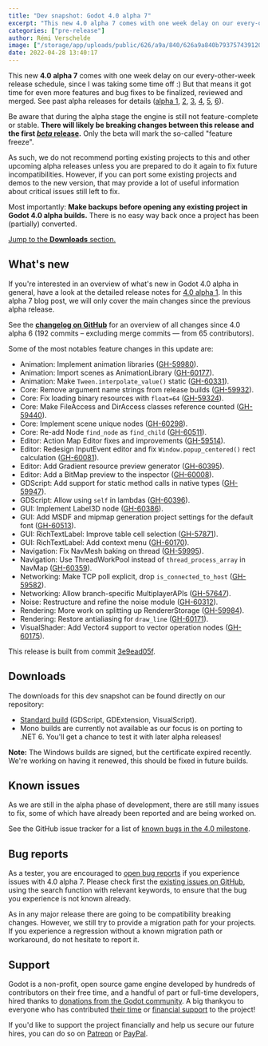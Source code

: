 ```yaml
---
title: "Dev snapshot: Godot 4.0 alpha 7"
excerpt: "This new 4.0 alpha 7 comes with one week delay on our every-other-week release schedule, but that means it got time for even more features and bug fixes to be finalized, reviewed and merged."
categories: ["pre-release"]
author: Rémi Verschelde
image: ["/storage/app/uploads/public/626/a9a/840/626a9a840b793757439120.jpg"]
date: 2022-04-28 13:40:17
---
```


This new **4.0 alpha 7** comes with one week delay on our every-other-week release schedule, since I was taking some time off :) But that means it got time for even more features and bug fixes to be finalized, reviewed and merged. See past alpha releases for details ([alpha 1](/article/dev-snapshot-godot-4-0-alpha-1), [2](/article/dev-snapshot-godot-4-0-alpha-2), [3](/article/dev-snapshot-godot-4-0-alpha-3), [4](/article/dev-snapshot-godot-4-0-alpha-4), [5](/article/dev-snapshot-godot-4-0-alpha-5), [6](/article/dev-snapshot-godot-4-0-alpha-6)).

Be aware that during the alpha stage the engine is still not feature-complete or stable. **There will likely be breaking changes between this release and the first [*beta* release](https://en.wikipedia.org/wiki/Software_release_life_cycle#Beta).** Only the beta will mark the so-called "feature freeze".

As such, we do not recommend porting existing projects to this and other upcoming alpha releases unless you are prepared to do it again to fix future incompatibilities. However, if you can port some existing projects and demos to the new version, that may provide a lot of useful information about critical issues still left to fix.

Most importantly: **Make backups before opening any existing project in Godot 4.0 alpha builds.** There is no easy way back once a project has been (partially) converted.

[Jump to the **Downloads** section.](#downloads)

## What's new

If you're interested in an overview of what's new in Godot 4.0 alpha in general, have a look at the detailed release notes for [4.0 alpha 1](/article/dev-snapshot-godot-4-0-alpha-1). In this alpha 7 blog post, we will only cover the main changes since the previous alpha release.

See the [**changelog on GitHub**](https://github.com/godotengine/godot/compare/e4f0fc50f79336cf76beec40e5e8e5164b288714...3e9ead05f2e87e46b5982cc9a140e172ee98c227) for an overview of all changes since 4.0 alpha 6 (192 commits – excluding merge commits ― from 65 contributors).

Some of the most notables feature changes in this update are:

- Animation: Implement animation libraries ([GH-59980](https://github.com/godotengine/godot/pull/59980)).
- Animation: Import scenes as AnimationLibrary ([GH-60177](https://github.com/godotengine/godot/pull/60177)).
- Animation: Make `Tween.interpolate_value()` static ([GH-60331](https://github.com/godotengine/godot/pull/60331)).
- Core: Remove argument name strings from release builds ([GH-59932](https://github.com/godotengine/godot/pull/59932)).
- Core: Fix loading binary resources with `float=64` ([GH-59324](https://github.com/godotengine/godot/pull/59324)).
- Core: Make FileAccess and DirAccess classes reference counted ([GH-59440](https://github.com/godotengine/godot/pull/59440)).
- Core: Implement scene unique nodes ([GH-60298](https://github.com/godotengine/godot/pull/60298)).
- Core: Re-add Node `find_node` as `find_child` ([GH-60511](https://github.com/godotengine/godot/pull/60511)).
- Editor: Action Map Editor fixes and improvements ([GH-59514](https://github.com/godotengine/godot/pull/59514)).
- Editor: Redesign InputEvent editor and fix `Window.popup_centered()` rect calculation ([GH-60081](https://github.com/godotengine/godot/pull/60081)).
- Editor: Add Gradient resource preview generator ([GH-60395](https://github.com/godotengine/godot/pull/60395)).
- Editor: Add a BitMap preview to the inspector ([GH-60008](https://github.com/godotengine/godot/pull/60008)).
- GDScript: Add support for static method calls in native types ([GH-59947](https://github.com/godotengine/godot/pull/59947)).
- GDScript: Allow using `self` in lambdas ([GH-60396](https://github.com/godotengine/godot/pull/60396)).
- GUI: Implement Label3D node ([GH-60386](https://github.com/godotengine/godot/pull/60386)).
- GUI: Add MSDF and mipmap generation project settings for the default font ([GH-60513](https://github.com/godotengine/godot/pull/60513)).
- GUI: RichTextLabel: Improve table cell selection ([GH-57871](https://github.com/godotengine/godot/pull/57871)).
- GUI: RichTextLabel: Add context menu ([GH-60170](https://github.com/godotengine/godot/pull/60170)).
- Navigation: Fix NavMesh baking on thread ([GH-59995](https://github.com/godotengine/godot/pull/59995)).
- Navigation: Use ThreadWorkPool instead of `thread_process_array` in NavMap ([GH-60359](https://github.com/godotengine/godot/pull/60359)).
- Networking: Make TCP poll explicit, drop `is_connected_to_host` ([GH-59582](https://github.com/godotengine/godot/pull/59582)).
- Networking: Allow branch-specific MultiplayerAPIs ([GH-57647](https://github.com/godotengine/godot/pull/57647)).
- Noise: Restructure and refine the noise module ([GH-60312](https://github.com/godotengine/godot/pull/60312)).
- Rendering: More work on splitting up RendererStorage ([GH-59984](https://github.com/godotengine/godot/pull/59984)).
- Rendering: Restore antialiasing for `draw_line` ([GH-60171](https://github.com/godotengine/godot/pull/60171)).
- VisualShader: Add Vector4 support to vector operation nodes ([GH-60175](https://github.com/godotengine/godot/pull/60175)).

This release is built from commit [3e9ead05f](https://github.com/godotengine/godot/commit/3e9ead05f2e87e46b5982cc9a140e172ee98c227).

<a id="downloads"></a>
## Downloads

The downloads for this dev snapshot can be found directly on our repository:

* [Standard build](https://downloads.tuxfamily.org/godotengine/4.0/alpha7/) (GDScript, GDExtension, VisualScript).
* Mono builds are currently not available as our focus is on porting to .NET 6. You'll get a chance to test it with later alpha releases!

**Note:** The Windows builds are signed, but the certificate expired recently. We're working on having it renewed, this should be fixed in future builds.

## Known issues

As we are still in the alpha phase of development, there are still many issues to fix, some of which have already been reported and are being worked on.

See the GitHub issue tracker for a list of [known bugs in the 4.0 milestone](https://github.com/godotengine/godot/issues?q=is%3Aissue+is%3Aopen+milestone%3A4.0+label%3Abug+).

## Bug reports

As a tester, you are encouraged to [open bug reports](https://github.com/godotengine/godot/issues) if you experience issues with 4.0 alpha 7. Please check first the [existing issues on GitHub](https://github.com/godotengine/godot/issues), using the search function with relevant keywords, to ensure that the bug you experience is not known already.

As in any major release there are going to be compatibility breaking changes. However, we still try to provide a migration path for your projects. If you experience a regression without a known migration path or workaround, do not hesitate to report it.

## Support

Godot is a non-profit, open source game engine developed by hundreds of contributors on their free time, and a handful of part or full-time developers, hired thanks to [donations from the Godot community](https://godotengine.org/donate). A big thankyou to everyone who has contributed [their time](https://github.com/godotengine/godot/blob/master/AUTHORS.md) or [financial support](https://github.com/godotengine/godot/blob/master/DONORS.md) to the project!

If you'd like to support the project financially and help us secure our future hires, you can do so on [Patreon](https://www.patreon.com/godotengine) or [PayPal](https://godotengine.org/donate).
